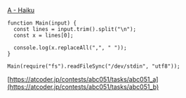 [A - Haiku](https://atcoder.jp/contests/abc051/tasks/abc051_a)
```
function Main(input) {
  const lines = input.trim().split("\n");
  const x = lines[0];
  
  console.log(x.replaceAll(",", " "));
}

Main(require("fs").readFileSync("/dev/stdin", "utf8"));

```

[https://atcoder.jp/contests/abc051/tasks/abc051_a](https://atcoder.jp/contests/abc051/tasks/abc051_b)
```

```